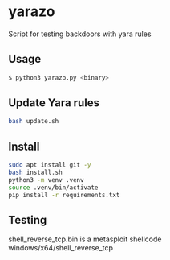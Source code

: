 # yarazo

Script for testing backdoors with yara rules

## Usage

```bash
$ python3 yarazo.py <binary>
```

## Update Yara rules

```bash
bash update.sh
```

## Install

```bash
sudo apt install git -y
bash install.sh
python3 -m venv .venv
source .venv/bin/activate
pip install -r requirements.txt
```

## Testing

shell_reverse_tcp.bin is a metasploit shellcode windows/x64/shell_reverse_tcp
